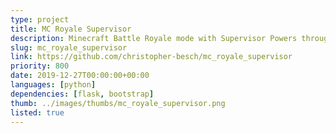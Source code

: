 ```yaml
---
type: project
title: MC Royale Supervisor
description: Minecraft Battle Royale mode with Supervisor Powers through a Webinterface.
slug: mc_royale_supervisor
link: https://github.com/christopher-besch/mc_royale_supervisor
priority: 800
date: 2019-12-27T00:00:00+00:00
languages: [python]
dependencies: [flask, bootstrap]
thumb: ../images/thumbs/mc_royale_supervisor.png
listed: true
---
```


